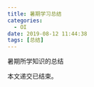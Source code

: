 ```yaml
---
title: 暑期学习总结
categories:
  - OI
date: 2019-08-12 11:44:38
tags: [总结]
---
```


暑期所学知识的总结

本文递交已结束。

<!--more-->

<object type="application/pdf" data="https://www.micdz.cn/暑期学习总结.pdf"
           id="review" style="width:650px;  height:750px; margin-top:10px;  margin-left:45px" >
 </object>

